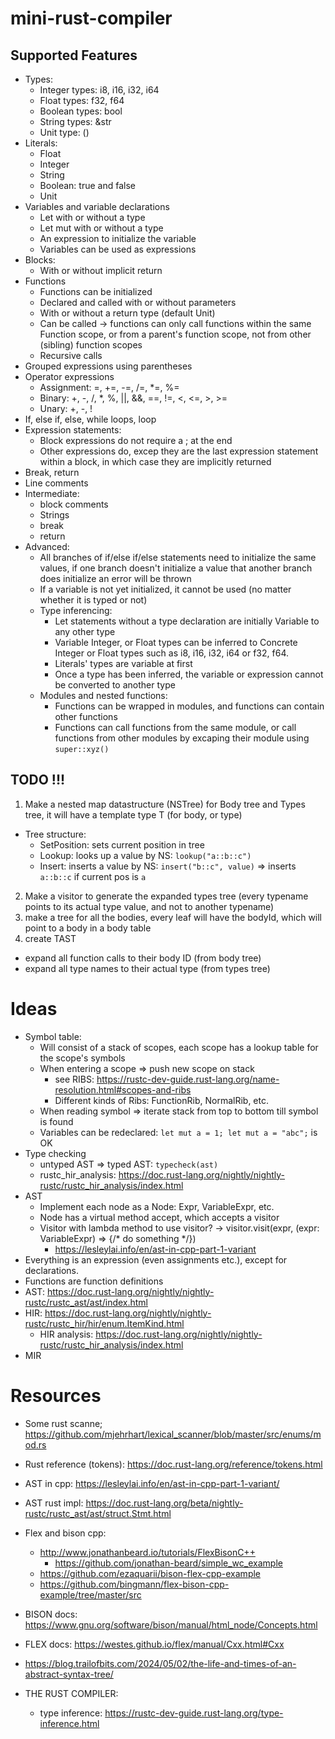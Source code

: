 # mini-rust-compiler
## Supported Features
- Types:
  - Integer types: i8, i16, i32, i64
  - Float types: f32, f64
  - Boolean types: bool
  - String types: &str
  - Unit type: ()
- Literals:
  - Float
  - Integer
  - String
  - Boolean: true and false
  - Unit
- Variables and variable declarations
  - Let with or without a type
  - Let mut with or without a type
  - An expression to initialize the variable
  - Variables can be used as expressions
- Blocks:
  - With or without implicit return
- Functions
  - Functions can be initialized
  - Declared and called with or without parameters
  - With or without a return type (default Unit)
  - Can be called -> functions can only call functions within the same Function scope, or from a parent's function scope, not from other (sibling) function scopes
  - Recursive calls
- Grouped expressions using parentheses
- Operator expressions
  - Assignment: =, +=, -=, /=, *=, %=
  - Binary: +, -, /, *, %, ||, &&, ==, !=, <, <=, >, >=
  - Unary: +, -, !
- If, else if, else, while loops, loop
- Expression statements:
  - Block expressions do not require a ; at the end
  - Other expressions do, excep they are the last expression statement within a block, in which case they are implicitly returned
- Break, return
- Line comments
- Intermediate:
  - block comments
  - Strings
  - break
  - return
- Advanced:
  - All branches of if/else if/else statements need to initialize the same values, if one branch doesn't initialize a value that another branch does initialize an error will be thrown
  - If a variable is not yet initialized, it cannot be used (no matter whether it is typed or not)
  - Type inferencing:
    - Let statements without a type declaration are initially Variable to any other type
    - Variable Integer, or Float types can be inferred to Concrete Integer or Float types such as i8, i16, i32, i64 or f32, f64.
    - Literals' types are variable at first
    - Once a type has been inferred, the variable or expression cannot be converted to another type
  - Modules and nested functions:
    - Functions can be wrapped in modules, and functions can contain other functions
    - Functions can call functions from the same module, or call functions from other modules by excaping their module using `super::xyz()`




## TODO !!!
1. Make a nested map datastructure (NSTree) for Body tree and Types tree, it will have a template type T (for body, or type)
  - Tree structure:
    - SetPosition: sets current position in tree
    - Lookup: looks up a value by NS: `lookup("a::b::c")`
    - Insert: inserts a value by NS: `insert("b::c", value)` => inserts `a::b::c` if current pos is `a`
2. Make a visitor to generate the expanded types tree (every typename points to its actual type value, and not to another typename)
3. make a tree for all the bodies, every leaf will have the bodyId, which will point to a body in a body table
5. create TAST
  - expand all function calls to their body ID (from body tree)
  - expand all type names to their actual type (from types tree)

# Ideas
- Symbol table:
  - Will consist of a stack of scopes, each scope has a lookup table for the scope's symbols
  - When entering a scope => push new scope on stack
    - see RIBS: https://rustc-dev-guide.rust-lang.org/name-resolution.html#scopes-and-ribs
    - Different kinds of Ribs: FunctionRib, NormalRib, etc.
  - When reading symbol => iterate stack from top to bottom till symbol is found
  - Variables can be redeclared: `let mut a = 1; let mut a = "abc";` is OK
- Type checking
  - untyped AST => typed AST: `typecheck(ast)`
  - rustc_hir_analysis: https://doc.rust-lang.org/nightly/nightly-rustc/rustc_hir_analysis/index.html
- AST
  - Implement each node as a Node: Expr, VariableExpr, etc.
  - Node has a virtual method accept, which accepts a visitor
  - Visitor with lambda method to use visitor?
    -> visitor.visit(expr, (expr: VariableExpr) => {/* do something */})
    - https://lesleylai.info/en/ast-in-cpp-part-1-variant
- Everything is an expression (even assignments etc.), except for declarations.
- Functions are function definitions
- AST: https://doc.rust-lang.org/nightly/nightly-rustc/rustc_ast/ast/index.html
- HIR: https://doc.rust-lang.org/nightly/nightly-rustc/rustc_hir/hir/enum.ItemKind.html
  - HIR analysis: https://doc.rust-lang.org/nightly/nightly-rustc/rustc_hir_analysis/index.html
- MIR


# Resources
- Some rust scanne; https://github.com/mjehrhart/lexical_scanner/blob/master/src/enums/mod.rs
- Rust reference (tokens): https://doc.rust-lang.org/reference/tokens.html
- AST in cpp: https://lesleylai.info/en/ast-in-cpp-part-1-variant/
- AST rust impl: https://doc.rust-lang.org/beta/nightly-rustc/rustc_ast/ast/struct.Stmt.html
- Flex and bison cpp:
  - http://www.jonathanbeard.io/tutorials/FlexBisonC++
    - https://github.com/jonathan-beard/simple_wc_example
  - https://github.com/ezaquarii/bison-flex-cpp-example
  - https://github.com/bingmann/flex-bison-cpp-example/tree/master/src
- BISON docs: https://www.gnu.org/software/bison/manual/html_node/Concepts.html
- FLEX docs: https://westes.github.io/flex/manual/Cxx.html#Cxx
- https://blog.trailofbits.com/2024/05/02/the-life-and-times-of-an-abstract-syntax-tree/

- THE RUST COMPILER:
  - type inference: https://rustc-dev-guide.rust-lang.org/type-inference.html
